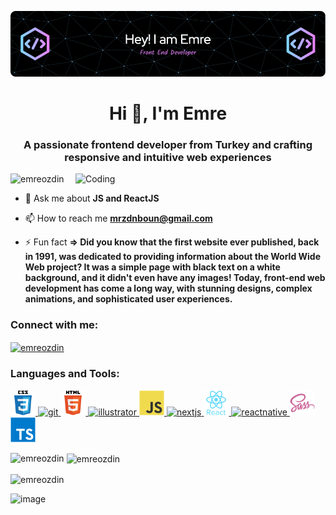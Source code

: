 ![MasterHead](./github-header-image.png) 
<h1 align="center">Hi 👋, I'm Emre</h1>
<h3 align="center">A passionate frontend developer from Turkey and crafting responsive and intuitive web experiences</h3>
<img align="right" alt="Coding" width="400" src="https://cdn.dribbble.com/users/1162077/screenshots/3848914/programmer.gif" />

<p align="left"> <img src="https://komarev.com/ghpvc/?username=emreozdin&label=Profile%20views&color=0e75b6&style=flat" alt="emreozdin" /> </p>

- 💬 Ask me about **JS and ReactJS**

- 📫 How to reach me **mrzdnboun@gmail.com**

- ⚡ Fun fact **=> Did you know that the first website ever published, back in 1991, was dedicated to providing information about the World Wide Web project? It was a simple page with black text on a white background, and it didn't even have any images! Today, front-end web development has come a long way, with stunning designs, complex animations, and sophisticated user experiences.**

<h3 align="left">Connect with me:</h3>
<p align="left">
<a href="https://linkedin.com/in/emreozdin" target="blank"><img align="center" src="https://raw.githubusercontent.com/rahuldkjain/github-profile-readme-generator/master/src/images/icons/Social/linked-in-alt.svg" alt="emreozdin" height="30" width="40" /></a>
</p>

<h3 align="left">Languages and Tools:</h3>
<p align="left"> <a href="https://www.w3schools.com/css/" target="_blank" rel="noreferrer"> <img src="https://raw.githubusercontent.com/devicons/devicon/master/icons/css3/css3-original-wordmark.svg" alt="css3" width="40" height="40"/> </a> <a href="https://git-scm.com/" target="_blank" rel="noreferrer"> <img src="https://www.vectorlogo.zone/logos/git-scm/git-scm-icon.svg" alt="git" width="40" height="40"/> </a> <a href="https://www.w3.org/html/" target="_blank" rel="noreferrer"> <img src="https://raw.githubusercontent.com/devicons/devicon/master/icons/html5/html5-original-wordmark.svg" alt="html5" width="40" height="40"/> </a> <a href="https://www.adobe.com/in/products/illustrator.html" target="_blank" rel="noreferrer"> <img src="https://www.vectorlogo.zone/logos/adobe_illustrator/adobe_illustrator-icon.svg" alt="illustrator" width="40" height="40"/> </a> <a href="https://developer.mozilla.org/en-US/docs/Web/JavaScript" target="_blank" rel="noreferrer"> <img src="https://raw.githubusercontent.com/devicons/devicon/master/icons/javascript/javascript-original.svg" alt="javascript" width="40" height="40"/> </a> <a href="https://nextjs.org/" target="_blank" rel="noreferrer"> <img src="https://cdn.worldvectorlogo.com/logos/nextjs-2.svg" alt="nextjs" width="40" height="40"/> </a> <a href="https://reactjs.org/" target="_blank" rel="noreferrer"> <img src="https://raw.githubusercontent.com/devicons/devicon/master/icons/react/react-original-wordmark.svg" alt="react" width="40" height="40"/> </a> <a href="https://reactnative.dev/" target="_blank" rel="noreferrer"> <img src="https://reactnative.dev/img/header_logo.svg" alt="reactnative" width="40" height="40"/> </a> <a href="https://sass-lang.com" target="_blank" rel="noreferrer"> <img src="https://raw.githubusercontent.com/devicons/devicon/master/icons/sass/sass-original.svg" alt="sass" width="40" height="40"/> </a> <a href="https://www.typescriptlang.org/" target="_blank" rel="noreferrer"> <img src="https://raw.githubusercontent.com/devicons/devicon/master/icons/typescript/typescript-original.svg" alt="typescript" width="40" height="40"/> </a> </p>

<p><img align="left" src="https://github-readme-stats.vercel.app/api/top-langs?username=emreozdin&show_icons=true&locale=en&layout=compact" alt="emreozdin" /></p>

<p>&nbsp;<img align="center" src="https://github-readme-stats.vercel.app/api?username=emreozdin&show_icons=true&locale=en" alt="emreozdin" /></p>

<p><img align="center" src="https://github-readme-streak-stats.herokuapp.com/?user=emreozdin&" alt="emreozdin" /></p>

![image](https://user-images.githubusercontent.com/93774875/225901579-415beb80-472f-4cdc-8844-9a6ccbe7fa50.png)
